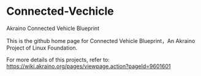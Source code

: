# Connected-Vechicle
Akraino Connected Vehicle Blueprint

This is the github home page for Connected Vehicle Blueprint，An Akraino Project of Linux Foundation.

For more details of this projects, refer to:
https://wiki.akraino.org/pages/viewpage.action?pageId=9601601


